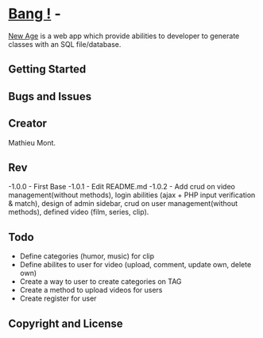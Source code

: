# [Bang !](http://bang.yt/) - 

[New Age](http://bang.yt/) is a web app which provide abilities to developer to generate classes with an SQL file/database.

## Getting Started


## Bugs and Issues



## Creator

Mathieu Mont.

## Rev

-1.0.0 - First Base
-1.0.1 - Edit README.md
-1.0.2 - Add crud on video management(without methods), login abilities (ajax + PHP input verification & match), design of admin sidebar, crud on user management(without methods), defined video (film, series, clip). 

## Todo 

- Define categories (humor, music) for clip
- Define abilites to user for video (upload, comment, update own, delete own)
- Create a way to user to create categories on TAG
- Create a method to upload videos for users
- Create register for user

## Copyright and License


